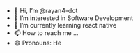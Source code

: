 - 👋 Hi, I’m @rayan4-dot
- 👀 I’m interested in Software Development 
- 🌱 I’m currently learning react native 
- 📫 How to reach me ...
- 😄 Pronouns: He

<!---
rayan4-dot/rayan4-dot is a ✨ special ✨ repository because its `README.md` (this file) appears on your GitHub profile.
You can click the Preview link to take a look at your changes.
--->
